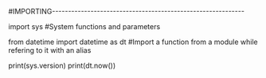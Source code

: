 #IMPORTING------------------------------------------------------------

import sys #System functions and parameters

from datetime import datetime as dt #Import a function from a module while refering to it with an alias

print(sys.version)
print(dt.now())